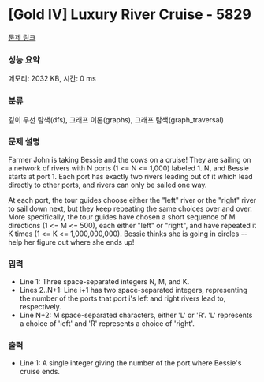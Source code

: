 # [Gold IV] Luxury River Cruise - 5829 

[문제 링크](https://www.acmicpc.net/problem/5829) 

### 성능 요약

메모리: 2032 KB, 시간: 0 ms

### 분류

깊이 우선 탐색(dfs), 그래프 이론(graphs), 그래프 탐색(graph_traversal)

### 문제 설명

<p>Farmer John is taking Bessie and the cows on a cruise! They are sailing on a network of rivers with N ports (1 <= N <= 1,000) labeled 1..N, and Bessie starts at port 1. Each port has exactly two rivers leading out of it which lead directly to other ports, and rivers can only be sailed one way.</p><p>At each port, the tour guides choose either the "left" river or the "right" river to sail down next, but they keep repeating the same choices over and over. More specifically, the tour guides have chosen a short sequence of M directions (1 <= M <= 500), each either "left" or "right", and have repeated it K times (1 <= K <= 1,000,000,000). Bessie thinks she is going in circles -- help her figure out where she ends up!</p>

### 입력 

 <ul><li>Line 1: Three space-separated integers N, M, and K.</li><li>Lines 2..N+1: Line i+1 has two space-separated integers, representing the number of the ports that port i's left and right rivers lead to, respectively.</li><li>Line N+2: M space-separated characters, either 'L' or 'R'. 'L' represents a choice of  'left' and 'R' represents a choice of 'right'.</li></ul>

### 출력 

 <ul><li>Line 1: A single integer giving the number of the port where Bessie's cruise ends.</li></ul>

